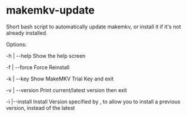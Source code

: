 # makemkv-update
Short bash script to automatically update makemkv, or install it if it's not already installed.

Options:

-h | --help                               Show the help screen

-f | --force                              Force Reinstall

-k | --key                                Show MakeMKV Trial Key and exit

-v | --version                            Print current/latest version then exit

-i <version> |--install <version>         Install Version specified by <version>, to allow you to install a previous version, instead of the latest


